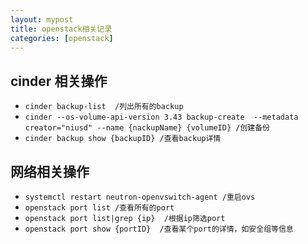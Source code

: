 ```yaml
---
layout: mypost
title: openstack相关记录
categories: [openstack]
---
```


## cinder 相关操作

* `cinder backup-list  /列出所有的backup`
* `cinder --os-volume-api-version 3.43 backup-create  --metadata creator="niusd" --name {nackupName} {volumeID} /创建备份`
* `cinder backup show {backupID} /查看backup详情`

## 网络相关操作

* `systemctl restart neutron-openvswitch-agent /重启ovs`
* `openstack port list /查看所有的port`
* `openstack port list|grep {ip}  /根据ip筛选port`
* `openstack port show {portID}  /查看某个port的详情，如安全组等信息`

## 


